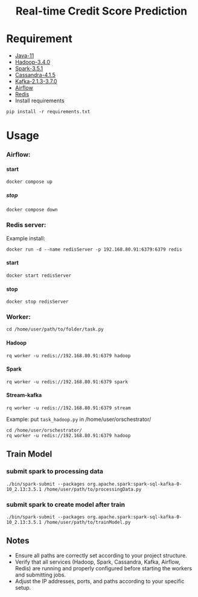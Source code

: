 # <div align="center">Real-time Credit Score Prediction</div>

# Requirement
- [Java-11](https://www.oracle.com/java/technologies/downloads/#java11)
- [Hadoop-3.4.0](https://hadoop.apache.org/docs/stable/hadoop-project-dist/hadoop-common/SingleCluster.html)
- [Spark-3.5.1](https://spark.apache.org/downloads.html)
- [Cassandra-4.1.5](https://cassandra.apache.org/doc/stable/cassandra/getting_started/installing.html)
- [Kafka-2.1.3-3.7.0](https://kafka.apache.org/quickstart)
- [Airflow](https://airflow.apache.org/docs/apache-airflow/stable/howto/docker-compose/index.html)
- [Redis](https://redis.io/docs/latest/operate/oss_and_stack/install/install-stack/docker/)
- Install requirements
````
pip install -r requirements.txt
````
# Usage
###  Airflow:
#### start
```
docker compose up
```
##### stop
```
docker compose down
```
### Redis server:
Example install:
```
docker run -d --name redisServer -p 192.168.80.91:6379:6379 redis
```
#### start
```
docker start redisServer
```
#### stop
```
docker stop redisServer
```
### Worker:
```
cd /home/user/path/to/folder/task.py
```
#### Hadoop
```
rq worker -u redis://192.168.80.91:6379 hadoop
```
#### Spark 
```
rq worker -u redis://192.168.80.91:6379 spark
```
#### Stream-kafka
```
rq worker -u redis://192.168.80.91:6379 stream
```
Example: put ``task_hadoop.py`` in /home/user/orschestrator/
````
cd /home/user/orschestrator/
rq worker -u redis://192.168.80.91:6379 hadoop
````
## Train Model
### submit spark to processing data
```
./bin/spark-submit --packages org.apache.spark:spark-sql-kafka-0-10_2.13:3.5.1 /home/user/path/to/processingData.py
```
### submit spark to create model after train
```
./bin/spark-submit --packages org.apache.spark:spark-sql-kafka-0-10_2.13:3.5.1 /home/user/path/to/trainModel.py
```
## Notes
- Ensure all paths are correctly set according to your project structure.
- Verify that all services (Hadoop, Spark, Cassandra, Kafka, Airflow, Redis) are running and properly configured before starting the workers and submitting jobs.
- Adjust the IP addresses, ports, and paths according to your specific setup.
